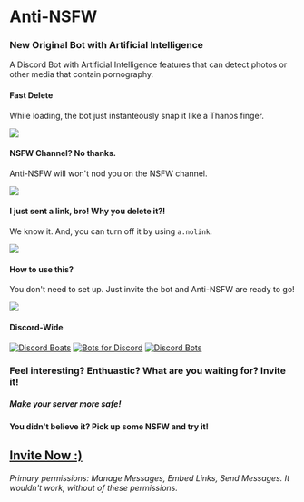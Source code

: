 # Anti-NSFW
### New Original Bot with Artificial Intelligence

A Discord Bot with Artificial Intelligence features that can detect photos or other media that contain pornography.

#### Fast Delete

While loading, the bot just instanteously snap it like a Thanos finger.

![](https://cdn.discordapp.com/attachments/564265907459981343/663712106868244480/unknown.png?raw=true)


#### NSFW Channel? No thanks.

Anti-NSFW will won't nod you on the NSFW channel.

![](https://cdn.discordapp.com/attachments/564265907459981343/663712357046026270/unknown.png?raw=true)


#### I just sent a link, bro! Why you delete it?!

We know it. And, you can turn off it by using `a.nolink`.

![](https://cdn.discordapp.com/attachments/564265907459981343/663712889990807562/unknown.png?raw=true)


#### How to use this?

You don't need to set up. Just invite the bot and Anti-NSFW are ready to go!

![](https://cdn.discordapp.com/attachments/564265907459981343/663712106868244480/unknown.png?raw=true)


#### Discord-Wide
[![Discord Boats](https://discord.boats/api/widget/663326517731917844)](https://discord.boats/bot/663326517731917844)
[![Bots for Discord](https://botsfordiscord.com/api/bot/663326517731917844/widget)](https://botsfordiscord.com/bots/663326517731917844)
[![Discord Bots](https://top.gg/api/widget/663326517731917844.svg)](https://top.gg/bot/663326517731917844)


### Feel interesting? Enthuastic? What are you waiting for? Invite it!
##### Make your server more safe!

#### You didn't believe it? Pick up some NSFW and try it!


## [Invite Now :)](https://discordapp.com/api/oauth2/authorize?client_id=663326517731917844&permissions=126016&scope=bot)


###### Primary permissions: Manage Messages, Embed Links, Send Messages. It wouldn't work, without of these permissions.
